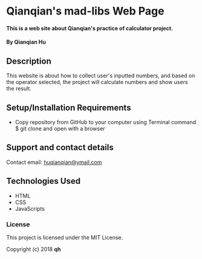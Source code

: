 # Qianqian's mad-libs Web Page

#### This is a web site about Qianqian's practice of calculator project.

#### By Qianqian Hu

## Description

This website is about how to collect user's inputted numbers, and based on the operator selected, the project will calculate numbers and show users the result.

## Setup/Installation Requirements

* Copy repository from GitHub to your computer using Terminal command $ git clone and open with a browser
<!-- ### or
* Click https://qianqianhu.github.io/portfolio-Qianqian/ -->


## Support and contact details

Contact email: huqianqian@ymail.com


## Technologies Used

* HTML
* CSS
* JavaScripts

### License

This project is licensed under the MIT License.

Copyright (c) 2018 **qh**
